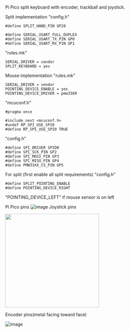 Pi Pico split keyboard with encoder, trackball and joystick.

Split implementation "config.h"
    
    #define SPLIT_HAND_PIN GP28

    #define SERIAL_USART_FULL_DUPLEX
    #define SERIAL_USART_TX_PIN GP0
    #define SERIAL_USART_RX_PIN GP1

"rules.mk"

    SERIAL_DRIVER = vendor
    SPLIT_KEYBOARD = yes
    
Mouse implementation
"rules.mk"

    SERIAL_DRIVER = vendor
    POINTING_DEVICE_ENABLE = yes
    POINTING_DEVICE_DRIVER = pmw3389

"mcuconf.h"

    #pragma once

    #include_next <mcuconf.h>
    #undef RP_SPI_USE_SPI0
    #define RP_SPI_USE_SPI0 TRUE

"config.h"

    #define SPI_DRIVER SPID0
    #define SPI_SCK_PIN GP2
    #define SPI_MOSI_PIN GP3
    #define SPI_MISO_PIN GP4
    #define PMW33XX_CS_PIN GP5

For split (first enable all split requirements) "config.h"
    
    #define SPLIT_POINTING_ENABLE
    #define POINTING_DEVICE_RIGHT

"POINTING_DEVICE_LEFT" if mouse sensor is on left
    
Pi Pico pins
<picture>
![image](https://github.com/user-attachments/assets/d5c09dd5-5870-49c5-af64-c63cd70dd36a)
</picture>
Joystick pins

<picture>
<img src="https://github.com/user-attachments/assets/09c3ba0c-979f-4511-b104-186558ca0a61" width="300">
</picture>

Encoder pins(metal facing toward face)

![image](https://github.com/user-attachments/assets/fd7e67e2-0926-4ba7-866a-cd326067a23b)




